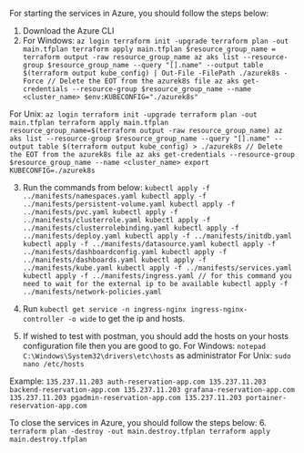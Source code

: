 For starting the services in Azure, you should follow the steps below:
1. Download the Azure CLI
2. For Windows:
`az login
terraform init -upgrade
terraform plan -out main.tfplan
terraform apply main.tfplan
$resource_group_name = terraform output -raw resource_group_name
az aks list --resource-group $resource_group_name --query "[].name" --output table
$(terraform output kube_config) | Out-File -FilePath ./azurek8s -Force
// Delete the EOT from the azurek8s file
az aks get-credentials --resource-group $resource_group_name --name <cluster_name>
$env:KUBECONFIG="./azurek8s"`

For Unix:
`az login
terraform init -upgrade
terraform plan -out main.tfplan
terraform apply main.tfplan
resource_group_name=$(terraform output -raw resource_group_name)
az aks list --resource-group $resource_group_name --query "[].name" --output table
$(terraform output kube_config) > ./azurek8s
// Delete the EOT from the azurek8s file
az aks get-credentials --resource-group $resource_group_name --name <cluster_name>
export KUBECONFIG=./azurek8s`

3. Run the commands from below:
`kubectl apply -f ../manifests/namespaces.yaml
kubectl apply -f ../manifests/persistent-volume.yaml
kubectl apply -f ../manifests/pvc.yaml
kubectl apply -f ../manifests/clusterrole.yaml
kubectl apply -f ../manifests/clusterrolebinding.yaml
kubectl apply -f ../manifests/deploy.yaml
kubectl apply -f ../manifests/initdb.yaml
kubectl apply -f ../manifests/datasource.yaml
kubectl apply -f ../manifests/dashboardconfig.yaml
kubectl apply -f ../manifests/dashboards.yaml
kubectl apply -f ../manifests/kube.yaml
kubectl apply -f ../manifests/services.yaml
kubectl apply -f ../manifests/ingress.yaml // for this command you need to wait for the external ip to be available
kubectl apply -f ../manifests/network-policies.yaml`

4. Run `kubectl get service -n ingress-nginx ingress-nginx-controller -o wide` to get the ip and hosts.

5. If wished to test with postman, you should add the hosts on your hosts configuration file then you are good to go. 
For Windows:
`notepad C:\Windows\System32\drivers\etc\hosts` as administrator
For Unix:
`sudo nano /etc/hosts`

Example:
`135.237.11.203 auth-reservation-app.com
135.237.11.203 backend-reservation-app.com
135.237.11.203 grafana-reservation-app.com
135.237.11.203 pgadmin-reservation-app.com
135.237.11.203 portainer-reservation-app.com`

To close the services in Azure, you should follow the steps below:
6. `terraform plan -destroy -out main.destroy.tfplan
terraform apply main.destroy.tfplan`

